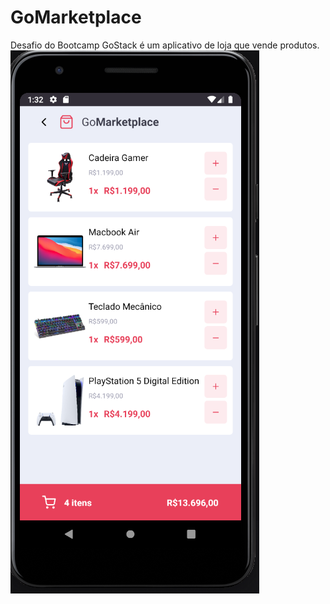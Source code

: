 # GoMarketplace
Desafio do Bootcamp GoStack é um aplicativo de loja que vende produtos. 
<img src="/src/assets/gomarketplace.png" />
